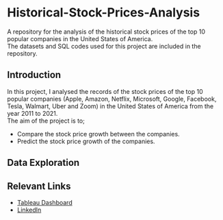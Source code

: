 # Historical-Stock-Prices-Analysis
A repository for the analysis of the historical stock prices of the top 10 popular companies in the United States of America. <br />
The datasets and SQL codes used for this project are included in the repository. <br />

## Introduction
In this project, I analysed the records of the stock prices of the top 10 popular companies (Apple, 
Amazon, Netflix, Microsoft, Google, Facebook, Tesla, Walmart, Uber and Zoom) in the United States of America from the year 2011 to 2021. <br />
The aim of the project is to;
* Compare the stock price growth between the companies. <br />
* Predict the stock price growth of the companies. <br />

## Data Exploration

## Relevant Links
* [Tableau Dashboard](https://public.tableau.com/views/HistoricalStockPricesDashboard_16528514692150/HistoricalStockPriceDashboard?:language=en-US&:retry=yes&:display_count=n&:origin=viz_share_link)
* [LinkedIn](https://www.linkedin.com/in/rukevweevwrujae/)
